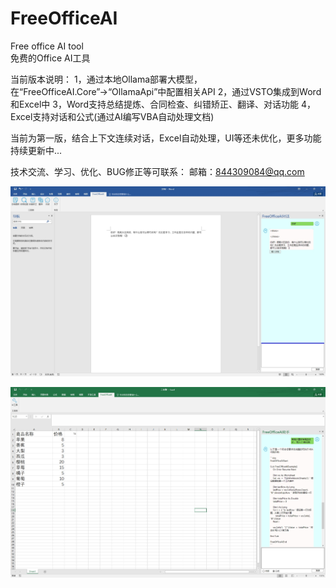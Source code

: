 # FreeOfficeAI
Free office AI tool   
免费的Office AI工具

当前版本说明：
1，通过本地Ollama部署大模型，在“FreeOfficeAI.Core”→“OllamaApi”中配置相关API
2，通过VSTO集成到Word和Excel中
3，Word支持总结提炼、合同检查、纠错矫正、翻译、对话功能
4，Excel支持对话和公式(通过AI编写VBA自动处理文档)


当前为第一版，结合上下文连续对话，Excel自动处理，UI等还未优化，更多功能持续更新中...

技术交流、学习、优化、BUG修正等可联系：
邮箱：844309084@qq.com

![Word示例](Images\word.png)

![Excel示例](Images\excel.png)
